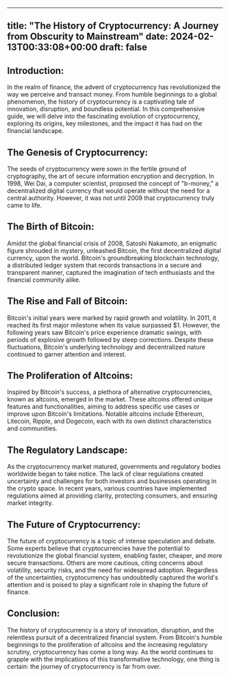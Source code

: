 
---
title: "The History of Cryptocurrency: A Journey from Obscurity to Mainstream"
date: 2024-02-13T00:33:08+00:00
draft: false
---

## Introduction:

In the realm of finance, the advent of cryptocurrency has revolutionized the way we perceive and transact money. From humble beginnings to a global phenomenon, the history of cryptocurrency is a captivating tale of innovation, disruption, and boundless potential. In this comprehensive guide, we will delve into the fascinating evolution of cryptocurrency, exploring its origins, key milestones, and the impact it has had on the financial landscape.

## The Genesis of Cryptocurrency:

The seeds of cryptocurrency were sown in the fertile ground of cryptography, the art of secure information encryption and decryption. In 1998, Wei Dai, a computer scientist, proposed the concept of "b-money," a decentralized digital currency that would operate without the need for a central authority. However, it was not until 2009 that cryptocurrency truly came to life.

## The Birth of Bitcoin:

Amidst the global financial crisis of 2008, Satoshi Nakamoto, an enigmatic figure shrouded in mystery, unleashed Bitcoin, the first decentralized digital currency, upon the world. Bitcoin's groundbreaking blockchain technology, a distributed ledger system that records transactions in a secure and transparent manner, captured the imagination of tech enthusiasts and the financial community alike.

## The Rise and Fall of Bitcoin:

Bitcoin's initial years were marked by rapid growth and volatility. In 2011, it reached its first major milestone when its value surpassed $1. However, the following years saw Bitcoin's price experience dramatic swings, with periods of explosive growth followed by steep corrections. Despite these fluctuations, Bitcoin's underlying technology and decentralized nature continued to garner attention and interest.

## The Proliferation of Altcoins:

Inspired by Bitcoin's success, a plethora of alternative cryptocurrencies, known as altcoins, emerged in the market. These altcoins offered unique features and functionalities, aiming to address specific use cases or improve upon Bitcoin's limitations. Notable altcoins include Ethereum, Litecoin, Ripple, and Dogecoin, each with its own distinct characteristics and communities.

## The Regulatory Landscape:

As the cryptocurrency market matured, governments and regulatory bodies worldwide began to take notice. The lack of clear regulations created uncertainty and challenges for both investors and businesses operating in the crypto space. In recent years, various countries have implemented regulations aimed at providing clarity, protecting consumers, and ensuring market integrity.

## The Future of Cryptocurrency:

The future of cryptocurrency is a topic of intense speculation and debate. Some experts believe that cryptocurrencies have the potential to revolutionize the global financial system, enabling faster, cheaper, and more secure transactions. Others are more cautious, citing concerns about volatility, security risks, and the need for widespread adoption. Regardless of the uncertainties, cryptocurrency has undoubtedly captured the world's attention and is poised to play a significant role in shaping the future of finance.

## Conclusion:

The history of cryptocurrency is a story of innovation, disruption, and the relentless pursuit of a decentralized financial system. From Bitcoin's humble beginnings to the proliferation of altcoins and the increasing regulatory scrutiny, cryptocurrency has come a long way. As the world continues to grapple with the implications of this transformative technology, one thing is certain: the journey of cryptocurrency is far from over.